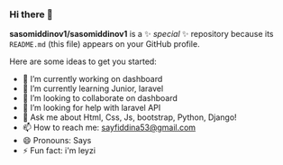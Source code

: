 ### Hi there 👋


**sasomiddinov1/sasomiddinov1** is a ✨ _special_ ✨ repository because its `README.md` (this file) appears on your GitHub profile.

Here are some ideas to get you started:

- 🔭 I’m currently working on dashboard
- 🌱 I’m currently learning Junior, laravel 
- 👯 I’m looking to collaborate on dashboard
- 🤔 I’m looking for help with laravel API
- 💬 Ask me about Html, Css, Js, bootstrap, Python, Django!
- 📫 How to reach me: sayfiddina53@gmail.com
- 😄 Pronouns: Says
- ⚡ Fun fact: i'm leyzi

